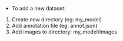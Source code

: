 * To add a new dataset:

1. Create new directory (eg: my_model)
2. Add annotation file (eg: annot.json)
3. Add images to directory: my_model/images